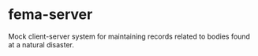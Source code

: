 # fema-server
Mock client-server system for maintaining records related to bodies found at a natural disaster.
